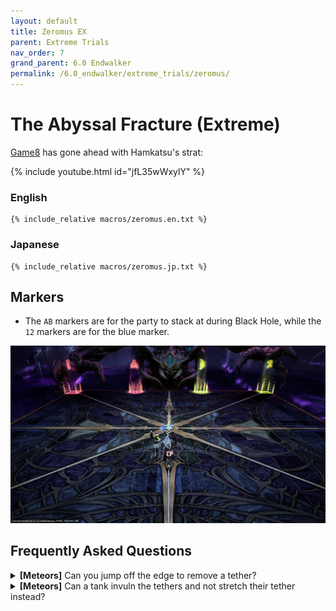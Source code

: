 ```yaml
---
layout: default
title: Zeromus EX
parent: Extreme Trials
nav_order: 7
grand_parent: 6.0 Endwalker
permalink: /6.0_endwalker/extreme_trials/zeromus/
---
```


# The Abyssal Fracture (Extreme)

[Game8](https://game8.jp/ff14/557945) has gone ahead with Hamkatsu's strat:

{% include youtube.html id="jfL35wWxylY" %}

### English
```
{% include_relative macros/zeromus.en.txt %}
```

### Japanese
```
{% include_relative macros/zeromus.jp.txt %}
```

## Markers

- The `AB` markers are for the party to stack at during Black Hole, while the `12` markers are for the blue marker.

![](images/markers.jpg)

## Frequently Asked Questions

<details markdown=block>
<summary><b>[Meteors]</b> Can you jump off the edge to remove a tether?</summary>
<table>
  <tr><td><p>Alas, no- once the tethers come out, they persist through death.</p><p>You'll respawn at the start point, where the southern meteor is, still tethered, and wipe the raid.</p></td></tr>
</table>
</details>
<details markdown=block>
<summary><b>[Meteors]</b> Can a tank invuln the tethers and not stretch their tether instead?</summary>
<table>
  <tr><td><p>Alas, no- the damage from the tethers ignores invulnerability.</p><p>With some help from the party, an unstretched tether <em>can</em> be super-mitigated- it will hit a tank for about 300% of their max HP (remember there are Max HP down debuffs at the time!).</p></td></tr>
</table>
</details>